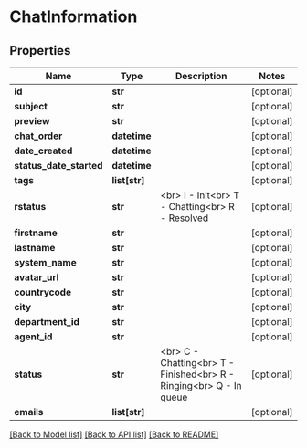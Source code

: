 # ChatInformation

## Properties
Name | Type | Description | Notes
------------ | ------------- | ------------- | -------------
**id** | **str** |  | [optional] 
**subject** | **str** |  | [optional] 
**preview** | **str** |  | [optional] 
**chat_order** | **datetime** |  | [optional] 
**date_created** | **datetime** |  | [optional] 
**status_date_started** | **datetime** |  | [optional] 
**tags** | **list[str]** |  | [optional] 
**rstatus** | **str** | &lt;br&gt; I - Init&lt;br&gt; T - Chatting&lt;br&gt; R - Resolved | [optional] 
**firstname** | **str** |  | [optional] 
**lastname** | **str** |  | [optional] 
**system_name** | **str** |  | [optional] 
**avatar_url** | **str** |  | [optional] 
**countrycode** | **str** |  | [optional] 
**city** | **str** |  | [optional] 
**department_id** | **str** |  | [optional] 
**agent_id** | **str** |  | [optional] 
**status** | **str** | &lt;br&gt; C - Chatting&lt;br&gt; T - Finished&lt;br&gt; R - Ringing&lt;br&gt; Q - In queue | [optional] 
**emails** | **list[str]** |  | [optional] 

[[Back to Model list]](../README.md#documentation-for-models) [[Back to API list]](../README.md#documentation-for-api-endpoints) [[Back to README]](../README.md)


